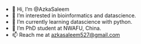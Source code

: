 - 👋 Hi, I’m @AzkaSaleem
- 👀 I’m interested in bioinformatics and datascience.
- 🌱 I’m currently learning datascience with python.
- 💞️ I’m PhD student at NWAFU, China.
- 📫 Reach me at azkasaleem527@gmail.com

<!---
AzkaSaleem/AzkaSaleem is a ✨ special ✨ repository because its `README.md` (this file) appears on your GitHub profile.
You can click the Preview link to take a look at your changes.
--->
